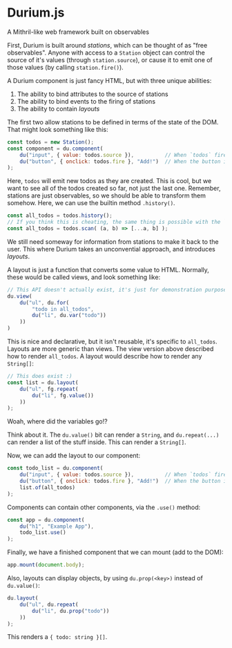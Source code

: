 # Durium.js
A Mithril-like web framework built on observables

First, Durium is built around *stations*, which can be thought of as "free observables". Anyone with access to a `Station` object can control the source of it's values (through `station.source`), or cause it to emit one of those values (by calling `station.fire()`). 

A Durium component is just fancy HTML, but with three unique abilities:
1. The ability to bind attributes to the source of stations
2. The ability to bind events to the firing of stations
3. The ability to contain *layouts*

The first two allow stations to be defined in terms of the state of the DOM. That might look something like this:
```js
const todos = new Station();
const component = du.component(
	du("input", { value: todos.source }),          // When `todos` fires, it will send the value attribute
	du("button", { onclick: todos.fire }, "Add!")  // When the button is clicked, `todos` will fire
);
```

Here, `todos` will emit new todos as they are created. This is cool, but we want to see all of the todos created so far, not just the last one. Remember, stations are just observables, so we should be able to transform them somehow. Here, we can use the builtin method `.history()`.

```js
const all_todos = todos.history();
// If you think this is cheating, the same thing is possible with the `scan` method as:
const all_todos = todos.scan( (a, b) => [...a, b] );
```

We still need someway for information from stations to make it back to the user. This where Durium takes an unconvential approach, and introduces *layouts*.

A layout is just a function that converts some value to HTML. Normally, these would be called views, and look something like:
```js
// This API doesn't actually exist, it's just for demonstration purposes
du.view(
	du("ul", du.for(
		"todo in all_todos",
		du("li", du.var("todo"))
	))
)
```

This is nice and declarative, but it isn't reusable, it's specific to `all_todos`. Layouts are more generic than views. The view version above described how to render `all_todos`. A layout would describe how to render any `String[]`:
```js
// This does exist :)
const list = du.layout(
	du("ul", fg.repeat(
		du("li", fg.value())
	))
);
```

Woah, where did the variables go!?

Think about it. The `du.value()` bit can render a `String`, and `du.repeat(...)` can render a list of the stuff inside. This can render a `String[]`.


Now, we can add the layout to our component:
```js
const todo_list = du.component(
	du("input", { value: todos.source }),          // When `todos` fires, it will send the value attribute
	du("button", { onclick: todos.fire }, "Add!")  // When the button is clicked, `todos` will fire
	list.of(all_todos)
);
```

Components can contain other components, via the `.use()` method:
```js
const app = du.component(
	du("h1", "Example App"),
	todo_list.use()
);
```

Finally, we have a finished component that we can mount (add to the DOM):
```js
app.mount(document.body);
```

Also, layouts can display objects, by using `du.prop(<key>)` instead of `du.value()`:
```js
du.layout(
	du("ul", du.repeat(
		du("li", du.prop("todo"))
	))
);
```

This renders a `{ todo: string }[]`. 
